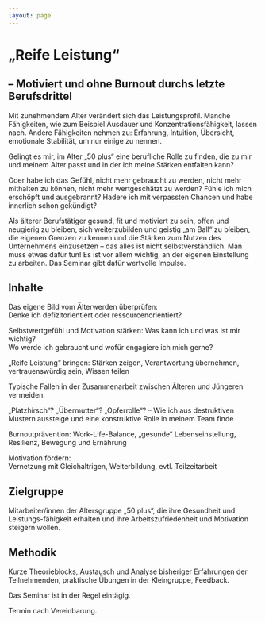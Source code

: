 ```yaml
---
layout: page
---
```


# „Reife Leistung“

## – Motiviert und ohne Burnout durchs letzte Berufsdrittel 

Mit zunehmendem Alter verändert sich das Leistungsprofil. Manche Fähigkeiten, wie zum Beispiel Ausdauer und Konzentrationsfähigkeit, lassen nach. Andere Fähigkeiten nehmen zu: Erfahrung, Intuition, Übersicht, emotionale Stabilität, um nur einige zu nennen.

Gelingt es mir, im Alter „50 plus“ eine berufliche Rolle zu finden, die zu mir und meinem Alter passt und in der ich meine Stärken entfalten kann?

Oder habe ich das Gefühl, nicht mehr gebraucht zu werden, nicht mehr mithalten zu können, nicht mehr wertgeschätzt zu werden? Fühle ich mich erschöpft und ausgebrannt? Hadere ich mit verpassten Chancen und habe innerlich schon gekündigt?

Als älterer Berufstätiger gesund, fit und motiviert zu sein, offen und neugierig zu bleiben, sich weiterzubilden und geistig „am Ball“ zu bleiben, die eigenen Grenzen zu kennen und die Stärken zum Nutzen des Unternehmens einzusetzen – das alles ist nicht selbstverständlich. Man muss etwas dafür tun! Es ist vor allem wichtig, an der eigenen Einstellung zu arbeiten. Das Seminar gibt dafür wertvolle Impulse.

## Inhalte

Das eigene Bild vom Älterwerden überprüfen:<br>
Denke ich defizitorientiert oder ressourcenorientiert?

Selbstwertgefühl und Motivation stärken: Was kann ich und was ist mir wichtig?<br>
Wo werde ich gebraucht und wofür engagiere ich mich gerne?

„Reife Leistung“ bringen: Stärken zeigen, Verantwortung übernehmen, vertrauenswürdig sein, Wissen teilen

Typische Fallen in der Zusammenarbeit zwischen Älteren und Jüngeren vermeiden.

„Platzhirsch“? „Übermutter“? „Opferrolle“? – Wie ich aus destruktiven Mustern aussteige und eine konstruktive Rolle in meinem Team finde

Burnoutprävention: Work-Life-Balance, „gesunde“ Lebenseinstellung, Resilienz, Bewegung und Ernährung

Motivation fördern: <br>
Vernetzung mit Gleichaltrigen, Weiterbildung, evtl. Teilzeitarbeit

## Zielgruppe

Mitarbeiter/innen der Altersgruppe „50 plus“, die ihre Gesundheit und Leistungs-fähigkeit erhalten und ihre Arbeitszufriedenheit und Motivation steigern wollen.

## Methodik

Kurze Theorieblocks, Austausch und Analyse bisheriger Erfahrungen der Teilnehmenden, praktische Übungen in der Kleingruppe, Feedback.

Das Seminar ist in der Regel eintägig.

Termin nach Vereinbarung.